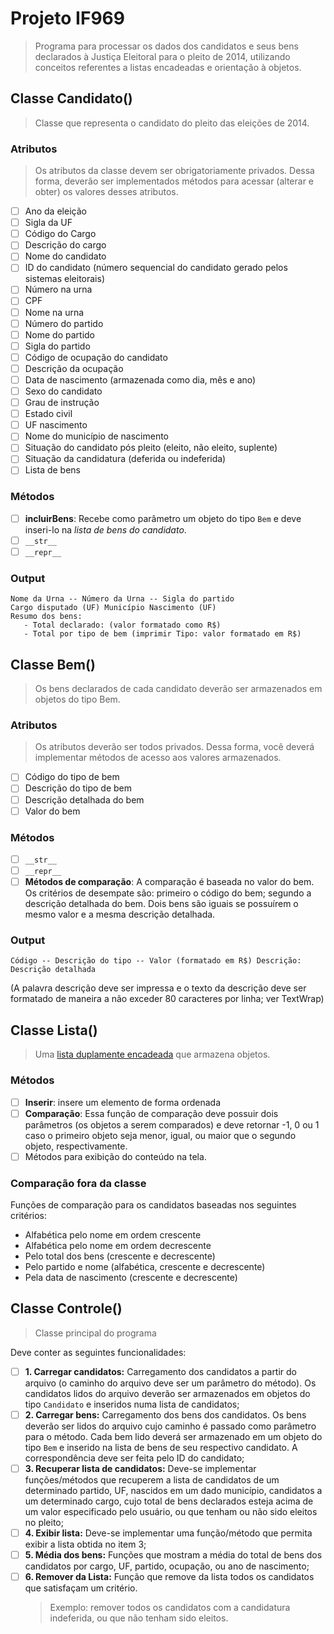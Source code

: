 # Projeto IF969
> Programa para processar os dados dos candidatos e seus bens declarados à Justiça Eleitoral para o pleito de 2014, utilizando conceitos 
referentes a listas encadeadas e orientação à objetos.

## Classe Candidato()
> Classe que representa o candidato do pleito das eleições de 2014.

### Atributos
> Os atributos da classe devem ser obrigatoriamente privados. Dessa forma, deverão ser implementados métodos para acessar (alterar e obter)
os valores desses atributos.

- [ ] Ano da eleição
- [ ] Sigla da UF
- [ ] Código do Cargo
- [ ] Descrição do cargo
- [ ] Nome do candidato
- [ ] ID do candidato (número sequencial do candidato gerado pelos sistemas eleitorais)
- [ ] Número na urna
- [ ] CPF
- [ ] Nome na urna
- [ ] Número do partido
- [ ] Nome do partido
- [ ]  Sigla do partido
- [ ] Código de ocupação do candidato
- [ ] Descrição da ocupação
- [ ] Data de nascimento (armazenada como dia, mês e ano)
- [ ] Sexo do candidato
- [ ] Grau de instrução
- [ ] Estado civil
- [ ] UF nascimento
- [ ] Nome do município de nascimento
- [ ] Situação do candidato pós pleito (eleito, não eleito, suplente)
- [ ] Situação da candidatura (deferida ou indeferida)
- [ ] Lista de bens

### Métodos
- [ ] **incluirBens**: Recebe como parâmetro um objeto do tipo ```Bem``` e deve inseri-lo na *lista de bens do candidato*.
- [ ] ```__str__```
- [ ] ```__repr__```

### Output
```
Nome da Urna -- Número da Urna -- Sigla do partido
Cargo disputado (UF) Município Nascimento (UF)
Resumo dos bens:
   - Total declarado: (valor formatado como R$)
   - Total por tipo de bem (imprimir Tipo: valor formatado em R$)
```

## Classe Bem()
> Os bens declarados de cada candidato deverão ser armazenados em objetos do tipo Bem.

### Atributos
> Os atributos deverão ser todos privados. Dessa forma, você deverá implementar métodos de acesso aos valores armazenados.

- [ ] Código do tipo de bem
- [ ] Descrição do tipo de bem
- [ ] Descrição detalhada do bem
- [ ] Valor do bem

### Métodos
- [ ] ```__str__```
- [ ] ```__repr__```
- [ ] **Métodos de comparação**: A comparação é baseada no valor do bem. Os critérios de desempate são: primeiro o código do bem;
segundo a descrição detalhada do bem. Dois bens são iguais se possuírem o mesmo valor e a mesma descrição detalhada.

### Output
```
Código -- Descrição do tipo -- Valor (formatado em R$) Descrição: Descrição detalhada
```

(A palavra descrição deve ser impressa e o texto da descrição deve ser formatado de maneira a não exceder 80 caracteres por linha; ver 
TextWrap)

## Classe Lista()
> Uma [lista duplamente encadeada](https://github.com/pedrosena138/IF969-Algoritmos-e-Estrutura-de-Dados/tree/master/Estruturas-de-Dados#listas) que armazena objetos.

### Métodos
- [ ] **Inserir**: insere um elemento de forma ordenada
- [ ] **Comparação**: Essa função de comparação deve possuir dois parâmetros (os objetos a serem comparados) e deve retornar -1, 0 ou 1 caso o primeiro objeto seja menor, igual, ou maior que o segundo objeto, respectivamente.
- [ ] Métodos para exibição do conteúdo na tela.

### Comparação fora da classe
Funções de comparação para os candidatos baseadas nos seguintes critérios:

- Alfabética pelo nome em ordem crescente
- Alfabética pelo nome em ordem decrescente
- Pelo total dos bens (crescente e decrescente)
- Pelo partido e nome (alfabética, crescente e decrescente)
- Pela data de nascimento (crescente e decrescente)

## Classe Controle()
> Classe principal do programa

Deve conter as seguintes funcionalidades:

- [ ] **1. Carregar candidatos:** Carregamento dos candidatos a partir do arquivo (o caminho do arquivo deve ser um parâmetro do método).
Os candidatos lidos do arquivo deverão ser armazenados em objetos do tipo ```Candidato``` e inseridos numa lista de candidatos;
- [ ] **2. Carregar bens:** Carregamento dos bens dos candidatos. Os bens deverão ser lidos do arquivo cujo caminho é passado como
parâmetro para o método. Cada bem lido deverá ser armazenado em um objeto do tipo ```Bem``` e inserido na lista de bens de seu respectivo
candidato. A correspondência deve ser feita pelo ID do candidato;
- [ ] **3. Recuperar lista de candidatos:** Deve-se implementar funções/métodos que recuperem a lista de candidatos de um determinado
partido, UF, nascidos em um dado município, candidatos a um determinado cargo, cujo total de bens declarados esteja acima de um valor
especificado pelo usuário, ou que tenham ou não sido eleitos no pleito;
- [ ] **4. Exibir lista:** Deve-se implementar uma função/método que permita exibir a lista obtida no item 3;
- [ ] **5. Média dos bens:** Funções que mostram a média do total de bens dos candidatos por cargo, UF, partido, ocupação, ou ano de
nascimento;
- [ ] **6. Remover da Lista:** Função que remove da lista todos os candidatos que satisfaçam um critério.
   > Exemplo: remover todos os candidatos com a candidatura indeferida, ou que não tenham sido eleitos.
